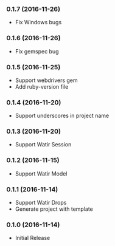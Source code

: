 ### 0.1.7 (2016-11-26)

* Fix Windows bugs

### 0.1.6 (2016-11-26)

* Fix gemspec bug

### 0.1.5 (2016-11-25)

* Support webdrivers gem
* Add ruby-version file

### 0.1.4 (2016-11-20)

* Support underscores in project name

### 0.1.3 (2016-11-20)

* Support Watir Session

### 0.1.2 (2016-11-15)

* Support Watir Model

### 0.1.1 (2016-11-14)

* Support Watir Drops
* Generate project with template

### 0.1.0 (2016-11-14)

* Initial Release
